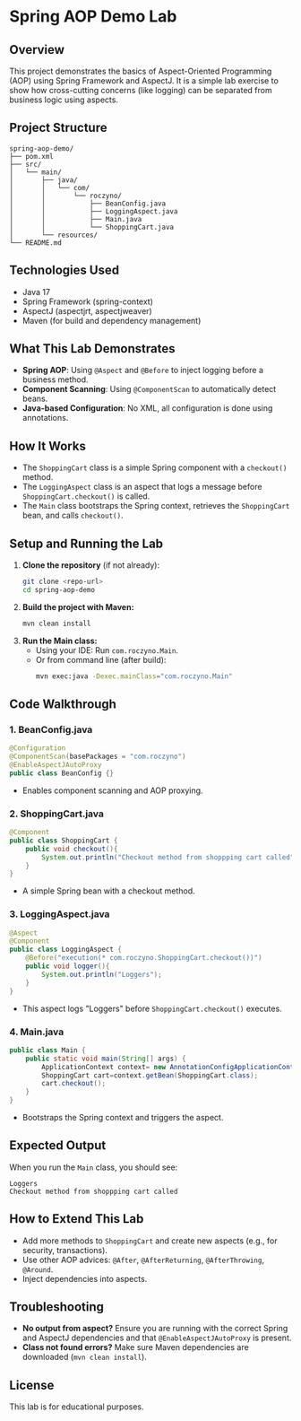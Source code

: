 # Spring AOP Demo Lab

## Overview

This project demonstrates the basics of Aspect-Oriented Programming (AOP) using Spring Framework and AspectJ. It is a simple lab exercise to show how cross-cutting concerns (like logging) can be separated from business logic using aspects.

## Project Structure

```
spring-aop-demo/
├── pom.xml
├── src/
│   └── main/
│       ├── java/
│       │   └── com/
│       │       └── roczyno/
│       │           ├── BeanConfig.java
│       │           ├── LoggingAspect.java
│       │           ├── Main.java
│       │           └── ShoppingCart.java
│       └── resources/
└── README.md
```

## Technologies Used

- Java 17
- Spring Framework (spring-context)
- AspectJ (aspectjrt, aspectjweaver)
- Maven (for build and dependency management)

## What This Lab Demonstrates

- **Spring AOP**: Using `@Aspect` and `@Before` to inject logging before a business method.
- **Component Scanning**: Using `@ComponentScan` to automatically detect beans.
- **Java-based Configuration**: No XML, all configuration is done using annotations.

## How It Works

- The `ShoppingCart` class is a simple Spring component with a `checkout()` method.
- The `LoggingAspect` class is an aspect that logs a message before `ShoppingCart.checkout()` is called.
- The `Main` class bootstraps the Spring context, retrieves the `ShoppingCart` bean, and calls `checkout()`.

## Setup and Running the Lab

1. **Clone the repository** (if not already):
   ```bash
   git clone <repo-url>
   cd spring-aop-demo
   ```
2. **Build the project with Maven:**
   ```bash
   mvn clean install
   ```
3. **Run the Main class:**
   - Using your IDE: Run `com.roczyno.Main`.
   - Or from command line (after build):
     ```bash
     mvn exec:java -Dexec.mainClass="com.roczyno.Main"
     ```

## Code Walkthrough

### 1. BeanConfig.java

```java
@Configuration
@ComponentScan(basePackages = "com.roczyno")
@EnableAspectJAutoProxy
public class BeanConfig {}
```

- Enables component scanning and AOP proxying.

### 2. ShoppingCart.java

```java
@Component
public class ShoppingCart {
    public void checkout(){
        System.out.println("Checkout method from shoppping cart called");
    }
}
```

- A simple Spring bean with a checkout method.

### 3. LoggingAspect.java

```java
@Aspect
@Component
public class LoggingAspect {
    @Before("execution(* com.roczyno.ShoppingCart.checkout())")
    public void logger(){
        System.out.println("Loggers");
    }
}
```

- This aspect logs "Loggers" before `ShoppingCart.checkout()` executes.

### 4. Main.java

```java
public class Main {
    public static void main(String[] args) {
        ApplicationContext context= new AnnotationConfigApplicationContext(BeanConfig.class);
        ShoppingCart cart=context.getBean(ShoppingCart.class);
        cart.checkout();
    }
}
```

- Bootstraps the Spring context and triggers the aspect.

## Expected Output

When you run the `Main` class, you should see:

```
Loggers
Checkout method from shoppping cart called
```

## How to Extend This Lab

- Add more methods to `ShoppingCart` and create new aspects (e.g., for security, transactions).
- Use other AOP advices: `@After`, `@AfterReturning`, `@AfterThrowing`, `@Around`.
- Inject dependencies into aspects.

## Troubleshooting

- **No output from aspect?** Ensure you are running with the correct Spring and AspectJ dependencies and that `@EnableAspectJAutoProxy` is present.
- **Class not found errors?** Make sure Maven dependencies are downloaded (`mvn clean install`).

## License

This lab is for educational purposes.
